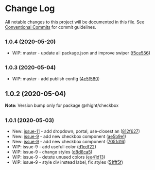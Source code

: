# Change Log

All notable changes to this project will be documented in this file.
See [Conventional Commits](https://conventionalcommits.org) for commit guidelines.

## <small>1.0.4 (2020-05-20)</small>

* WIP: master - update all package.json and improve swiper ([f5ce556](https://github.com/vvysokiy/rhight/commit/f5ce556))





## <small>1.0.3 (2020-05-04)</small>

* WIP: master - add publish config ([4c5f580](https://github.com/vvysokiy/rhight/commit/4c5f580))





## 1.0.2 (2020-05-04)

**Note:** Version bump only for package @rhight/checkbox





## <small>1.0.1 (2020-05-03)</small>

* New: [issue-11](https://github.com/vvysokiy/rhight/issues/11) - add dropdown, portal, use-closest an ([812f627](https://github.com/vvysokiy/rhight/commit/812f627))
* New: [issue-9](https://github.com/vvysokiy/rhight/issues/9) - add new checkbox component ([ae5b9e1](https://github.com/vvysokiy/rhight/commit/ae5b9e1))
* New: [issue-9](https://github.com/vvysokiy/rhight/issues/9) - add new checkbox component ([7051d16](https://github.com/vvysokiy/rhight/commit/7051d16))
* WIP: issue-9 - add usefull color ([d1cdf22](https://github.com/vvysokiy/rhight/commit/d1cdf22))
* WIP: issue-9 - change styles ([d8d8ca5](https://github.com/vvysokiy/rhight/commit/d8d8ca5))
* WIP: issue-9 - detete unused colors ([ee41d13](https://github.com/vvysokiy/rhight/commit/ee41d13))
* WIP: issue-9 - style div instead label, fix styles ([51fff5f](https://github.com/vvysokiy/rhight/commit/51fff5f))
